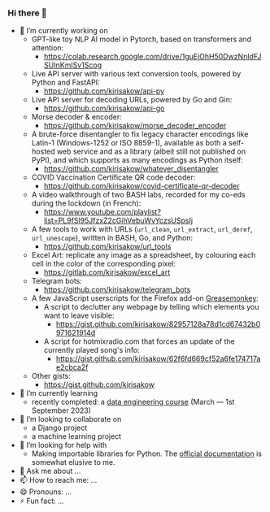 ### Hi there 👋

- 🔭 I’m currently working on
    - GPT-like toy NLP AI model in Pytorch, based on transformers and attention:
        - https://colab.research.google.com/drive/1guEjOhH50DwzNnldFJSUInKmISv1Scog
    - Live API server with various text conversion tools, powered by Python and FastAPI:
        - https://github.com/kirisakow/api-py
    - Live API server for decoding URLs, powered by Go and Gin:
        - https://github.com/kirisakow/api-go
    - Morse decoder & encoder:
        - https://github.com/kirisakow/morse_decoder_encoder
    - A brute-force disentangler to fix legacy character encodings like Latin-1 (Windows-1252 or ISO 8859-1), available as both a self-hosted web service and as a library (albeit still not published on PyPI), and which supports as many encodings as Python itself:
        - https://github.com/kirisakow/whatever_disentangler
    - COVID Vaccination Certificate QR code decoder:
        - https://github.com/kirisakow/covid-certificate-qr-decoder
    - A video walkthrough of two BASH labs, recorded for my co-eds during the lockdown (in French):
        - https://www.youtube.com/playlist?list=PL9fSl95JfzxZ2cGihVebuWvYczsUSpsIj
    - A few tools to work with URLs (`url_clean`, `url_extract`, `url_deref`, `url_unescape`), written in BASH, Go, and Python:
        - https://github.com/kirisakow/url_tools
    - Excel Art: replicate any image as a spreadsheet, by colouring each cell in the color of the corresponding pixel:
        - https://gitlab.com/kirisakow/excel_art
    - Telegram bots:
        - https://github.com/kirisakow/telegram_bots
    - A few JavaScript userscripts for the Firefox add-on [Greasemonkey](https://wiki.greasespot.net/Greasemonkey):
        - A script to declutter any webpage by telling which elements you want to leave visible:
            - https://gist.github.com/kirisakow/82957128a78d1cd67432b0971621914d
        - A script for hotmixradio.com that forces an update of the currently played song's info:
            - https://gist.github.com/kirisakow/62f6fd669cf52a6fe174717ae2cbca2f
    - Other gists:
        - https://gist.github.com/kirisakow
- 🌱 I’m currently learning
    - recently completed: a [data engineering course](https://github.com/kirisakow/formation-data-engineer-m2i) (March — 1st September 2023)
- 👯 I’m looking to collaborate on
    - a Django project
    - a machine learning project
- 🤔 I’m looking for help with
    - Making importable libraries for Python. The [official documentation](https://python-packaging-tutorial.readthedocs.io) is somewhat elusive to me.
- 💬 Ask me about ...
- 📫 How to reach me: ...
- 😄 Pronouns: ...
- ⚡ Fun fact: ...

